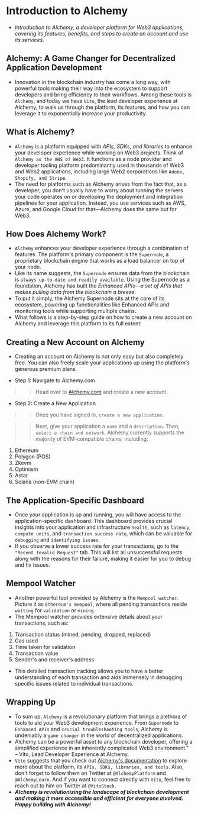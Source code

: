 # Introduction to Alchemy
- *Introduction to Alchemy, a developer platform for Web3 applications, covering its features, benefits, and steps to create an account and use its services*.

## Alchemy: A Game Changer for Decentralized Application Development
- Innovation in the blockchain industry has come a long way, with powerful tools making their way into the ecosystem to support developers and bring efficiency to their workflows. Among these tools is `Alchemy`, and today we have `Vito`, the lead developer experience at Alchemy, to walk us through the platform, its features, and how you can leverage it to exponentially increase your productivity.

## What is Alchemy?
- `Alchemy` is a platform equipped with *APIs, SDKs, and libraries* to enhance your developer experience while working on Web3 projects. Think of `Alchemy as the AWS of Web3`. It functions as a node provider and developer tooling platform predominantly used in thousands of Web3 and Web2 applications, including large Web2 corporations like `Adobe, Shopify, and Stripe`.
- The need for platforms such as Alchemy arises from the fact that, as a developer, you don't usually have to worry about running the servers your code operates on or developing the deployment and integration pipelines for your application. Instead, you use services such as AWS, Azure, and Google Cloud for that—Alchemy does the same but for Web3.

## How Does Alchemy Work?
- `Alchemy` enhances your developer experience through a combination of features. The platform's primary component is the `Supernode`, a proprietary blockchain engine that works as a load balancer on top of your node.
- Like its name suggests, the `Supernode` ensures data from the blockchain is `always up-to-date and readily available`. Using the Supernode as a foundation, Alchemy has built the *Enhanced APIs—a set of APIs that makes pulling data from the blockchain a breeze*.
- To put it simply, the Alchemy Supernode sits at the core of its ecosystem, powering up functionalities like Enhanced APIs and monitoring tools while supporting multiple chains.
- What follows is a step-by-step guide on how to create a new account on Alchemy and leverage this platform to its full extent:

## Creating a New Account on Alchemy
- Creating an account on Alchemy is not only easy but also completely free. You can also freely scale your applications up using the platform's generous premium plans.

- Step 1: Navigate to Alchemy.com

>> Head over to [Alchemy.com](https://alchemy.com/) and create a new account.

- Step 2: Create a New Application

>> Once you have signed in, `create a new application`.

>> Next, give your application a `name` and a `description`. Then, `select a chain and network`. Alchemy currently supports the majority of EVM-compatible chains, including:

1. Ethereum
2. Polygon (POS)
3. Zkevm
4. Optimism
5. Astar
6. Solana (non-EVM chain)

## The Application-Specific Dashboard
- Once your application is up and running, you will have access to the application-specific dashboard. This dashboard provides crucial insights into your application and infrastructure `health`, such as `latency`,` compute units`, and `transaction success rate`, which can be valuable for `debugging` and `identifying issues`.
- If you observe a lower success rate for your transactions, go to the `"Recent Invalid Request"` tab. This will list all unsuccessful requests along with the reasons for their failure, making it easier for you to debug and fix issues.

## Mempool Watcher
- Another powerful tool provided by Alchemy is the `Mempool watcher`. Picture it as `Ethereum's mempool`, where all pending transactions reside `waiting` for `validation` or `mining`.
- The Mempool watcher provides extensive details about your transactions, such as:

1. Transaction status (mined, pending, dropped, replaced)
2. Gas used
3. Time taken for validation
4. Transaction value
5. Sender's and receiver's address

- This detailed transaction tracking allows you to have a better understanding of each transaction and aids immensely in debugging specific issues related to individual transactions.

## Wrapping Up
- To sum up, `Alchemy` is a revolutionary platform that brings a plethora of tools to aid your Web3 development experience. From `Supernode` to` Enhanced APIs` and `crucial troubleshooting tools`, Alchemy is undeniably a `game changer` in the world of decentralized applications.
- Alchemy can be a powerful asset to any blockchain developer, offering a simplified experience in an inherently complicated Web3 environment." – Vito, Lead Developer Experience at Alchemy.
- `Vito` suggests that you check out [Alchemy's documentation](https://docs.alchemy.com/) to explore more about the platform, its `APIs, SDKs, libraries, and tools`. Also, don't forget to follow them on Twitter at `@AlchemyPlatform` and `@AlchemyLearn`. And if you want to connect directly with `Vito`, feel free to reach out to him on Twitter at `@VitoStack`.
- ***Alchemy is revolutionizing the landscape of blockchain development and making it more accessible and efficient for everyone involved. Happy building with Alchemy!***
